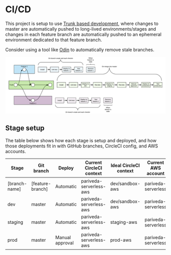 # CI/CD

This project is setup to use [Trunk based development](https://trunkbaseddevelopment.com/), where changes to master are automatically pushed to long-lived environments/stages and changes in each feature branch are automatically pushed to an ephemeral environment dedicated to that feature branch.

Consider using a tool like [Odin](https://github.com/manwaring/odin) to automatically remove stale branches.

![branches-ci-cd](../diagrams/lucidchart-branches-and-ci-cd.png)

## Stage setup

The table below shows how each stage is setup and deployed, and how those deployments fit in with GitHub branches, CircleCI config, and AWS accounts.

| Stage         | Git branch       | Deploy          | Current CircleCI context | Ideal CircleCI context | Current AWS account | Ideal AWS account    | Duration  |
| ------------- | ---------------- | --------------- | ------------------------ | ---------------------- | ------------------- | -------------------- | --------- |
| [branch-name] | [feature-branch] | Automatic       | pariveda-serverless-aws  | dev/sandbox-aws        | pariveda-serverless | [client]-dev/sandbox | Ephemeral |
| dev           | master           | Automatic       | pariveda-serverless-aws  | dev/sandbox-aws        | pariveda-serverless | [client]-dev/sandbox | Permanent |
| staging       | master           | Automatic       | pariveda-serverless-aws  | staging-aws            | pariveda-serverless | [client]-staging     | Permanent |
| prod          | master           | Manual approval | pariveda-serverless-aws  | prod-aws               | pariveda-serverless | [client]-prod        | Permanent |

